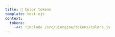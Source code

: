 ```yaml
---
title: 🔶 Color tokens
template: test.ejs
context:
  tokens:
    -<<: !include /src/uiengine/tokens/colors.js
---
```

